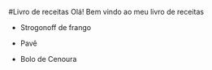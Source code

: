 
#Livro de receitas
Olá! Bem vindo ao meu livro de receitas
 - Strogonoff de frango

 - Pavê
 - Bolo de Cenoura